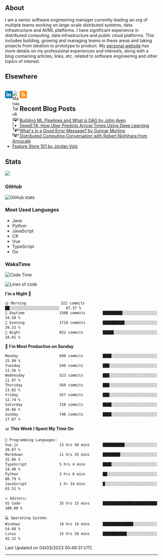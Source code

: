 ## About

I am a senior software engineering manager currently leading an org of multiple teams working on large-scale distrbuted systems, data infrastructure and AI/ML platforms. I have significant experience in distributed computing, data infrastructure and public cloud platforms. This includes building, growing and managing teams in these areas and taking projects from ideation to prototype to product. My [personal website](https://manastalukdar.github.io/) has more details on my professional experiences and interests, along with a blog containing articles, links, etc. related to software engineering and other topics of interest.

## Elsewhere

</br>

<a href="https://www.linkedin.com/in/manastalukdar" target="_blank">
  <img align="left" alt="Manas Talukdar | Linkedin" width="24px" src="https://raw.githubusercontent.com/edent/SuperTinyIcons/master/images/svg/linkedin.svg" />
</a>
<a href="https://www.twitter.com/manastalukdar" target="_blank">
  <img align="left" alt="Manas Talukdar | Twitter" width="24px" src="https://github.com/TheDudeThatCode/TheDudeThatCode/blob/master/Assets/Twitter.svg" />
</a>
<a href="https://manastalukdar.github.io/" target="_blank">
  <img align="left" alt="Manas Talukdar | Website" width="24px" src="https://github.com/edent/SuperTinyIcons/blob/master/images/svg/rss.svg" />
</a>

</br>

## Recent Blog Posts

<!-- BLOG:START -->
- [Building ML Pipelines and What is DAG by John Aven](https://manastalukdar.github.io/blog/2022/03/21/building-ml-pipelines-dag/)
- [DeepETA: How Uber Predicts Arrival Times Using Deep Learning](https://manastalukdar.github.io/blog/2022/03/21/deepeta-uber-predicts-arrival-times-deep-learning/)
- [What&#39;s in a Good Error Message? by Gunnar Morling](https://manastalukdar.github.io/blog/2022/02/11/good-error-message-gunnar-morling/)
- [Distributed Computing Conversation with Robert Nishihara from Anyscale](https://manastalukdar.github.io/blog/2022/01/24/distributed-computing-conversation-robert-nishihara-anyscale/)
- [Feature Store 101 by Jordan Volz](https://manastalukdar.github.io/blog/2022/01/22/feature-store-101-jordan-volz/)
<!-- BLOG:END -->

## Stats

![](https://komarev.com/ghpvc/?username=manastalukdar)

### GitHub

![GitHub stats](https://github-readme-stats.vercel.app/api?username=manastalukdar&show_icons=true&hide_border=true&hide_rank=true&hide_title=true&icon_color=79ff97&text_color=cecac3&bg_color=4d4b4b)

### Most Used Languages

- Java
- Python
- JavaScript
- C#
- Vue
- TypeScript
- Go

<!--
![Top Langs](https://github-readme-stats.vercel.app/api/top-langs/?username=manastalukdar&layout=compact&hide_border=true&hide_title=true&icon_color=79ff97&text_color=cecac3&bg_color=4d4b4b)
-->

### WakaTime

<!--START_SECTION:waka-->
![Code Time](http://img.shields.io/badge/Code%20Time-3%2C407%20hrs%2015%20mins-blue)

![Lines of code](https://img.shields.io/badge/From%20Hello%20World%20I%27ve%20Written-6.0%20million%20lines%20of%20code-blue)

**I'm a Night 🦉** 

```text
🌞 Morning                322 commits         ██░░░░░░░░░░░░░░░░░░░░░░░   07.37 % 
🌆 Daytime                1508 commits        █████████░░░░░░░░░░░░░░░░   34.50 % 
🌃 Evening                1719 commits        ██████████░░░░░░░░░░░░░░░   39.33 % 
🌙 Night                  822 commits         █████░░░░░░░░░░░░░░░░░░░░   18.81 % 
```
📅 **I'm Most Productive on Sunday** 

```text
Monday                   699 commits         ████░░░░░░░░░░░░░░░░░░░░░   15.99 % 
Tuesday                  549 commits         ███░░░░░░░░░░░░░░░░░░░░░░   12.56 % 
Wednesday                523 commits         ███░░░░░░░░░░░░░░░░░░░░░░   11.97 % 
Thursday                 569 commits         ███░░░░░░░░░░░░░░░░░░░░░░   13.02 % 
Friday                   557 commits         ███░░░░░░░░░░░░░░░░░░░░░░   12.74 % 
Saturday                 728 commits         ████░░░░░░░░░░░░░░░░░░░░░   16.66 % 
Sunday                   746 commits         ████░░░░░░░░░░░░░░░░░░░░░   17.07 % 
```


📊 **This Week I Spent My Time On** 

```text
💬 Programming Languages: 
Vue.js                   13 hrs 46 mins      ██████████░░░░░░░░░░░░░░░   39.07 % 
Markdown                 11 hrs 35 mins      ████████░░░░░░░░░░░░░░░░░   32.86 % 
TypeScript               5 hrs 4 mins        ████░░░░░░░░░░░░░░░░░░░░░   14.40 % 
Python                   3 hrs 6 mins        ██░░░░░░░░░░░░░░░░░░░░░░░   08.79 % 
JavaScript               1 hr 14 mins        █░░░░░░░░░░░░░░░░░░░░░░░░   03.51 % 

🔥 Editors: 
VS Code                  35 hrs 15 mins      █████████████████████████   100.00 % 

💻 Operating System: 
Windows                  19 hrs 16 mins      ██████████████░░░░░░░░░░░   54.68 % 
Linux                    15 hrs 58 mins      ███████████░░░░░░░░░░░░░░   45.32 % 
```


 Last Updated on 04/03/2023 00:49:31 UTC
<!--END_SECTION:waka-->

---

<!--

**manastalukdar/manastalukdar** is a ✨ _special_ ✨ repository because its `README.md` (this file) appears on your GitHub profile.

Here are some ideas to get you started:

- 🔭 I’m currently working on ...
- 🌱 I’m currently learning ...
- 👯 I’m looking to collaborate on ...
- 🤔 I’m looking for help with ...
- 💬 Ask me about ...
- 📫 How to reach me: ...
- 😄 Pronouns: ...
- ⚡ Fun fact: ...
-->
